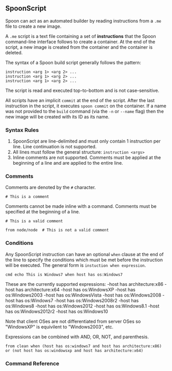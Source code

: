 ## SpoonScript

Spoon can act as an automated builder by reading instructions from a `.me` file to create a new image. 

A `.me` script is a text file containing a set of **instructions** that the Spoon command-line interface follows to create a container. At the end of the script, a new image is created from the container and the container is deleted. 

The syntax of a Spoon build script generally follows the pattern: 

	instruction <arg 1> <arg 2> ...
	instruction <arg 1> <arg 2> ...
	instruction <arg 1> <arg 2> ...
	
The script is read and executed top-to-bottom and is not case-sensitive.

All scripts have an implicit `commit` at the end of the script. After the last instruction in the script, it executes `spoon commit` on the container. If a name was not provided to the `build` command (via the `-n` or `--name` flag) then the new image will be created with its ID as its name. 

### Syntax Rules

1. SpoonScript are line-delimited and must only contain 1 instruction per line. Line continuation is not supported. 
2. All lines must follow the general structure: `instruction <args>`
3. Inline comments are not supported. Comments must be applied at the beginning of a line and are applied to the entire line. 

### Comments

Comments are denoted by the `#` character. 

	# This is a comment

Comments cannot be made inline with a command. Comments must be specified at the beginning of a line. 

```
# This is a valid comment

from node/node  # This is not a valid comment
```

### Conditions

Any SpoonScript instruction can have an optional `when` clause at the end of the line to specify the conditions which must be met before the instruction will be executed. The general form is `instuction when expression`.

```
cmd echo This is Windows7 when host has os:Windows7
```

These are the currently supported expressions:
-host has architecture:x86
-host has architecture:x64
-host has os:WindowsXP
-host has os:Windows2003
-host has os:WindowsVista
-host has os:Windows2008
-host has os:Windows7
-host has os:Windows2008r2
-host has os:Windows8
-host has os:Windows2012
-host has os:Windows8.1
-host has os:Windows2012r2
-host has os:Windows10

Note that client OSes are not differentiated from server OSes so "WindowsXP" is equivilent to "Windows2003", etc.

Expressions can be combined with AND, OR, NOT, and parenthesis.

```
from clean when (host has os:windows7 and host has architecture:x86) or (not host has os:windowsxp and host has architecture:x64)
```


### Command Reference